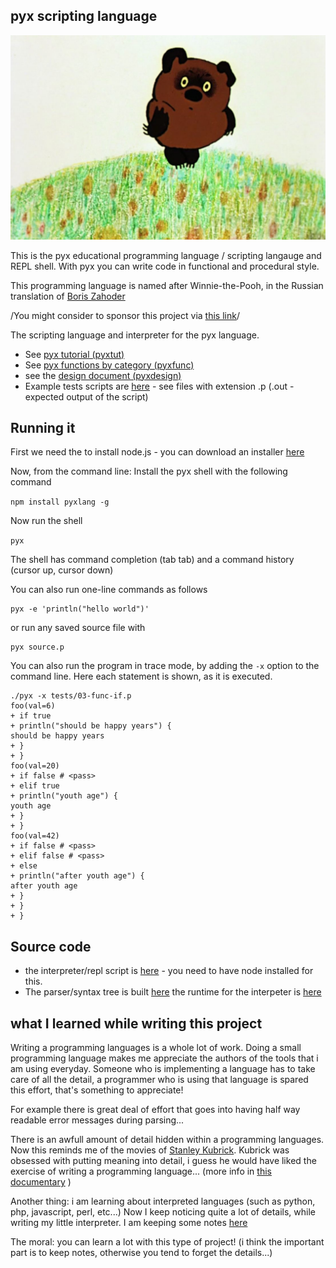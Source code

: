 ## pyx scripting language

[<img alt="PUX - link to youtube video" src="notes/pux.jpg" />](https://www.youtube.com/watch?v=l3yhBEQlH_Y) 

This is the pyx educational programming language / scripting langauge and REPL shell.  With pyx you can write code in functional and procedural style.

This programming language is named after Winnie-the-Pooh, in the Russian translation of [Boris Zahoder](https://en.wikipedia.org/wiki/Boris_Zakhoder)

/You might consider to sponsor this project via [this link](https://github.com/sponsors/MoserMichael)/

The scripting language and interpreter for the pyx language.  

- See [pyx tutorial (pyxtut)](PYXTUT.md)
- See [pyx functions by category (pyxfunc)](PYXFUNC.md)
- see the [design document (pyxdesign)](PYXDESIGN.md)
- Example tests scripts are [here](https://github.com/MoserMichael/jscriptparse/tree/main/tests) - see files with extension .p (.out - expected output of the script)

## Running it

First we need the to install node.js - you can download an installer [here](https://nodejs.org/en/download/)

Now, from the command line: Install the pyx shell with the following command 

```npm install pyxlang -g```

Now run the shell 

```pyx```

The shell has command completion (tab tab) and a command history (cursor up, cursor down)

You can also run one-line commands as follows

```
pyx -e 'println("hello world")'
```

or run any saved source file with

```
pyx source.p
```

You can also run the program in trace mode, by adding the ```-x``` option to the command line. Here each statement is shown, as it is executed.

```
./pyx -x tests/03-func-if.p
foo(val=6)
+ if true
+ println("should be happy years") {
should be happy years
+ }
+ }
foo(val=20)
+ if false # <pass>
+ elif true
+ println("youth age") {
youth age
+ }
+ }
foo(val=42)
+ if false # <pass>
+ elif false # <pass>
+ else
+ println("after youth age") {
after youth age
+ }
+ }
+ }
```

## Source code 

- the interpreter/repl script is [here](https://github.com/MoserMichael/jscriptparse/blob/main/pyx) - you need to have node installed for this.
- The parser/syntax tree is built [here](https://github.com/MoserMichael/jscriptparse/blob/main/scripty.js) the runtime for the interpeter is [here](https://github.com/MoserMichael/jscriptparse/blob/main/rt.js) 


## what I learned while writing this project

Writing a programming languages is a whole lot of work. Doing a small programming language makes me appreciate the authors of the tools that i am using everyday. Someone who is implementing a language has to take care of all the detail, a programmer who is using that language is spared this effort, that's something to appreciate!

For example there is great deal of effort that goes into having half way readable error messages during parsing...

There is an awfull amount of detail hidden within a programming languages. Now this reminds me of the movies of [Stanley Kubrick](https://en.wikipedia.org/wiki/Stanley_Kubrick). Kubrick was obsessed with putting meaning into detail, i guess he would have liked the exercise of writing a programming language... (more info in [this documentary](https://www.youtube.com/watch?v=h8t5JFeoesk) )

Another thing: i am learning about interpreted languages (such as python, php, javascript, perl, etc...) 
Now I keep noticing quite a lot of details, while writing my little interpreter. I am keeping some notes [here](https://github.com/MoserMichael/jscriptparse/blob/main/notes/notes.txt)

The moral: you can learn a lot with this type of project! (i think the important part is to keep notes, otherwise you tend to forget the details...)


